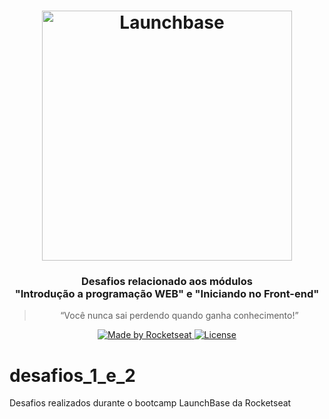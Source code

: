 <h1 align="center">
    <img alt="Launchbase" src="https://storage.googleapis.com/golden-wind/bootcamp-launchbase/logo.png" width="400px" />
</h1>

<h3 align="center">
  Desafios relacionado aos módulos <br> "Introdução a programação WEB" e "Iniciando no Front-end"
</h3>

<blockquote align="center">“Você nunca sai perdendo quando ganha conhecimento!”</blockquote>

<p align="center">

  <a href="https://rocketseat.com.br">
    <img alt="Made by Rocketseat" src="https://img.shields.io/badge/made%20by-Rocketseat-%23F8952D">
  </a>

  <a href="LICENSE" >
    <img alt="License" src="https://img.shields.io/badge/license-MIT-%23F8952D">
  </a>

</p>







# desafios_1_e_2
Desafios realizados durante o bootcamp LaunchBase da Rocketseat
